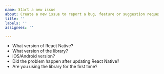 ```yaml
---
name: Start a new issue
about: Create a new issue to report a bug, feature or suggestion requests.
title: ''
labels: ''
assignees: ''

---
```


- What version of React Native?
- What version of the library?
- iOS/Android version?
- Did the problem happen after updating React Native?
- Are you using the library for the first time?
